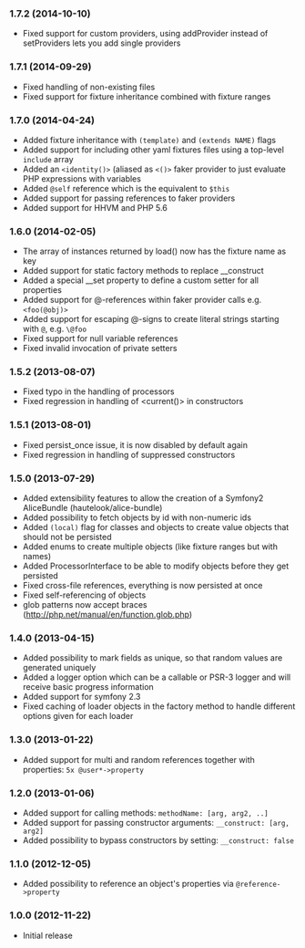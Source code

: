 ### 1.7.2 (2014-10-10)

  * Fixed support for custom providers, using addProvider instead of setProviders lets you add single providers

### 1.7.1 (2014-09-29)

  * Fixed handling of non-existing files
  * Fixed support for fixture inheritance combined with fixture ranges

### 1.7.0 (2014-04-24)

  * Added fixture inheritance with `(template)` and `(extends NAME)` flags
  * Added support for including other yaml fixtures files using a top-level `include` array
  * Added an `<identity()>` (aliased as `<()>` faker provider to just evaluate PHP expressions with variables
  * Added `@self` reference which is the equivalent to `$this`
  * Added support for passing references to faker providers
  * Added support for HHVM and PHP 5.6

### 1.6.0 (2014-02-05)

  * The array of instances returned by load() now has the fixture name as key
  * Added support for static factory methods to replace __construct
  * Added a special __set property to define a custom setter for all properties
  * Added support for @-references within faker provider calls e.g. `<foo(@obj)>`
  * Added support for escaping @-signs to create literal strings starting with `@`, e.g. `\@foo`
  * Fixed support for null variable references
  * Fixed invalid invocation of private setters

### 1.5.2 (2013-08-07)

  * Fixed typo in the handling of processors
  * Fixed regression in handling of <current()> in constructors

### 1.5.1 (2013-08-01)

  * Fixed persist_once issue, it is now disabled by default again
  * Fixed regression in handling of suppressed constructors

### 1.5.0 (2013-07-29)

  * Added extensibility features to allow the creation of a Symfony2 AliceBundle (hautelook/alice-bundle)
  * Added possibility to fetch objects by id with non-numeric ids
  * Added `(local)` flag for classes and objects to create value objects that should not be persisted
  * Added enums to create multiple objects (like fixture ranges but with names)
  * Added ProcessorInterface to be able to modify objects before they get persisted
  * Fixed cross-file references, everything is now persisted at once
  * Fixed self-referencing of objects
  * glob patterns now accept braces (http://php.net/manual/en/function.glob.php)

### 1.4.0 (2013-04-15)

  * Added possibility to mark fields as unique, so that random values are generated uniquely
  * Added a logger option which can be a callable or PSR-3 logger and will receive basic progress information
  * Added support for symfony 2.3
  * Fixed caching of loader objects in the factory method to handle different options given for each loader

### 1.3.0 (2013-01-22)

  * Added support for multi and random references together with properties: `5x @user*->property`

### 1.2.0 (2013-01-06)

  * Added support for calling methods: `methodName: [arg, arg2, ..]`
  * Added support for passing constructor arguments: `__construct: [arg, arg2]`
  * Added possibility to bypass constructors by setting: `__construct: false`

### 1.1.0 (2012-12-05)

  * Added possibility to reference an object's properties via `@reference->property`

### 1.0.0 (2012-11-22)

  * Initial release
